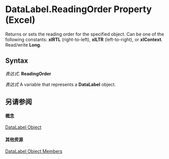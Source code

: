 
# DataLabel.ReadingOrder Property (Excel)

Returns or sets the reading order for the specified object. Can be one of the following constants:  **xlRTL** (right-to-left), **xlLTR** (left-to-right), or **xlContext**. Read/write **Long**.


## Syntax

 _表达式_. **ReadingOrder**

 _表达式_ A variable that represents a **DataLabel** object.


## 另请参阅


#### 概念


[DataLabel Object](bb342572-8761-b326-548a-98455172f9a8.md)
#### 其他资源


[DataLabel Object Members](http://msdn.microsoft.com/library/176c4f7f-c6ef-c8cb-3983-6dd39435f793%28Office.15%29.aspx)